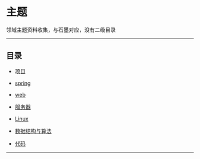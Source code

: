 #   主题

领域主题资料收集，与石墨对应，没有二级目录

----

##  目录
-   [项目](project.md)

-   [spring](spring.md)
-   [web](web.md)
-   [服务器](service.md)
-   [Linux](linux.md)
-   [数据结构与算法](algorithm.md)
-   [代码](code.md)
<!-- 
-   [计算机通识](computer/README.md)
-   [Web后端](webBehind/README.md)
-   [分布式](distributed/README.md)
-   [工具](tool/README.md)
-   [前端](front/README.md)
-   [爬虫](crawler/README.md) -->

----

